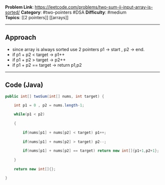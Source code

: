 
**Problem Link**: https://leetcode.com/problems/two-sum-ii-input-array-is-sorted/ 
**Category**: #two-pointers #DSA
**Difficulty**: #medium  
**Topics**: [[2 pointers]] [[arrays]]

---

## Approach

- since array is always sorted use 2 pointers p1 -> start , p2 -> end.
- if p1 + p2 < target -> p1++
- if p1 + p2 > target -> p2++
- if p1 + p2 == target -> return p1,p2

---

## Code (Java)

```java
public int[] twoSum(int[] nums, int target) {

	int p1 = 0 , p2 = nums.length-1;
	
	while(p1 < p2)
	
	{
		
		if(nums[p1] + nums[p2] < target) p1++;
		
		if(nums[p1] + nums[p2] > target) p2--;
		
		if(nums[p1] + nums[p2] == target) return new int[]{p1+1,p2+1};
	
	}
	
	return new int[]{};

}

```




